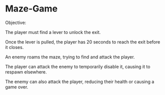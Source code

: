 # Maze-Game
Objective:

The player must find a lever to unlock the exit.

Once the lever is pulled, the player has 20 seconds to reach the exit before it closes.

An enemy roams the maze, trying to find and attack the player.

The player can attack the enemy to temporarily disable it, causing it to respawn elsewhere.

The enemy can also attack the player, reducing their health or causing a game over.

